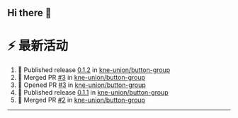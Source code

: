 ## Hi there 👋

<!--

**Here are some ideas to get you started:**

🙋‍♀️ A short introduction - what is your organization all about?
🌈 Contribution guidelines - how can the community get involved?
👩‍💻 Useful resources - where can the community find your docs? Is there anything else the community should know?
🍿 Fun facts - what does your team eat for breakfast?
🧙 Remember, you can do mighty things with the power of [Markdown](https://docs.github.com/github/writing-on-github/getting-started-with-writing-and-formatting-on-github/basic-writing-and-formatting-syntax)
-->


# ⚡ 最新活动

<!--START_SECTION:activity-->
1. 🚀 Published release [0.1.2](https://github.com/kne-union/button-group/releases/tag/0.1.2) in [kne-union/button-group](https://github.com/kne-union/button-group)
2. 🎉 Merged PR [#3](https://github.com/kne-union/button-group/pull/3) in [kne-union/button-group](https://github.com/kne-union/button-group)
3. 💪 Opened PR [#3](https://github.com/kne-union/button-group/pull/3) in [kne-union/button-group](https://github.com/kne-union/button-group)
4. 🚀 Published release [0.1.1](https://github.com/kne-union/button-group/releases/tag/0.1.1) in [kne-union/button-group](https://github.com/kne-union/button-group)
5. 🎉 Merged PR [#2](https://github.com/kne-union/button-group/pull/2) in [kne-union/button-group](https://github.com/kne-union/button-group)
<!--END_SECTION:activity-->

---
